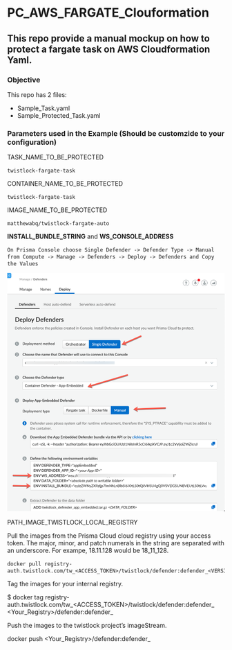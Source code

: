 # PC_AWS_FARGATE_Clouformation

## This repo provide a manual mockup on how to protect a fargate task on AWS Cloudformation Yaml.


### Objective

This repo has 2 files:
 - Sample_Task.yaml
 - Sample_Protected_Task.yaml


### Parameters used in the Example (Should be customzide to your configuration)


TASK_NAME_TO_BE_PROTECTED

    twistlock-fargate-task

CONTAINER_NAME_TO_BE_PROTECTED
     
    twistlock-fargate-task

IMAGE_NAME_TO_BE_PROTECTED
     
    matthewabq/twistlock-fargate-auto

**INSTALL_BUNDLE_STRING** and **WS_CONSOLE_ADDRESS**

    On Prisma Console choose Single Defender -> Defender Type -> Manual from Compute -> Manage -> Defenders -> Deploy -> Defenders and Copy the Values

   ![installBundle](images/AppEmbedded.png)


PATH_IMAGE_TWISTLOCK_LOCAL_REGISTRY

Pull the images from the Prisma Cloud cloud registry using your access token. The major, minor, and patch numerals in the <VERSION> string are separated with an underscore. For exampe, 18.11.128 would be 18_11_128.

    docker pull registry-auth.twistlock.com/tw_<ACCESS_TOKEN>/twistlock/defender:defender_<VERSION>
    
   Tag the images for your internal registry.

$ docker tag  registry-auth.twistlock.com/tw_<ACCESS_TOKEN>/twistlock/defender:defender_<VERSION> <Your_Registry>/defender:defender_<VERSION>

Push the images to the twistlock project’s imageStream.

docker push <Your_Registry>/defender:defender_<VERSION>
